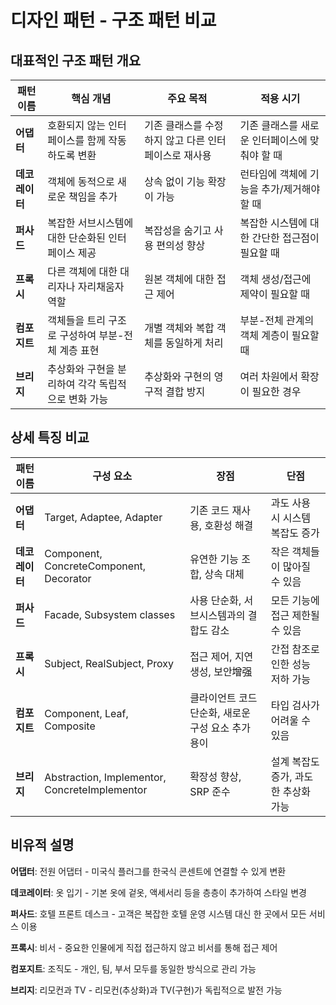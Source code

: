 # 디자인 패턴 - 구조 패턴 비교

## 대표적인 구조 패턴 개요

| 패턴 이름 | 핵심 개념 | 주요 목적 | 적용 시기 |
|-----------|-----------|-----------|-----------|
| **어댑터** | 호환되지 않는 인터페이스를 함께 작동하도록 변환 | 기존 클래스를 수정하지 않고 다른 인터페이스로 재사용 | 기존 클래스를 새로운 인터페이스에 맞춰야 할 때 |
| **데코레이터** | 객체에 동적으로 새로운 책임을 추가 | 상속 없이 기능 확장이 가능 | 런타임에 객체에 기능을 추가/제거해야 할 때 |
| **퍼사드** | 복잡한 서브시스템에 대한 단순화된 인터페이스 제공 | 복잡성을 숨기고 사용 편의성 향상 | 복잡한 시스템에 대한 간단한 접근점이 필요할 때 |
| **프록시** | 다른 객체에 대한 대리자나 자리채움자 역할 | 원본 객체에 대한 접근 제어 | 객체 생성/접근에 제약이 필요할 때 |
| **컴포지트** | 객체들을 트리 구조로 구성하여 부분-전체 계층 표현 | 개별 객체와 복합 객체를 동일하게 처리 | 부분-전체 관계의 객체 계층이 필요할 때 |
| **브리지** | 추상화와 구현을 분리하여 각각 독립적으로 변화 가능 | 추상화와 구현의 영구적 결합 방지 | 여러 차원에서 확장이 필요한 경우 |

## 상세 특징 비교

| 패턴 이름 | 구성 요소 | 장점 | 단점 |
|-----------|-----------|------|------|
| **어댑터** | Target, Adaptee, Adapter | 기존 코드 재사용, 호환성 해결 | 과도 사용 시 시스템 복잡도 증가 |
| **데코레이터** | Component, ConcreteComponent, Decorator | 유연한 기능 조합, 상속 대체 | 작은 객체들이 많아질 수 있음 |
| **퍼사드** | Facade, Subsystem classes | 사용 단순화, 서브시스템과의 결합도 감소 | 모든 기능에 접근 제한될 수 있음 |
| **프록시** | Subject, RealSubject, Proxy | 접근 제어, 지연 생성, 보안增强 | 간접 참조로 인한 성능 저하 가능 |
| **컴포지트** | Component, Leaf, Composite | 클라이언트 코드 단순화, 새로운 구성 요소 추가 용이 | 타입 검사가 어려울 수 있음 |
| **브리지** | Abstraction, Implementor, ConcreteImplementor | 확장성 향상, SRP 준수 | 설계 복잡도 증가, 과도한 추상화 가능 |

## 비유적 설명

**어댑터**: 전원 어댑터 - 미국식 플러그를 한국식 콘센트에 연결할 수 있게 변환

**데코레이터**: 옷 입기 - 기본 옷에 겉옷, 액세서리 등을 층층이 추가하여 스타일 변경

**퍼사드**: 호텔 프론트 데스크 - 고객은 복잡한 호텔 운영 시스템 대신 한 곳에서 모든 서비스 이용

**프록시**: 비서 - 중요한 인물에게 직접 접근하지 않고 비서를 통해 접근 제어

**컴포지트**: 조직도 - 개인, 팀, 부서 모두를 동일한 방식으로 관리 가능

**브리지**: 리모컨과 TV - 리모컨(추상화)과 TV(구현)가 독립적으로 발전 가능
